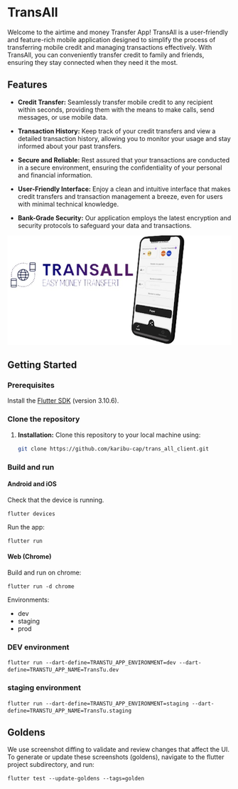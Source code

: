 # TransAll

Welcome to the airtime and money Transfer App! TransAll is a user-friendly and feature-rich mobile application designed to simplify the process of transferring mobile credit and managing transactions effectively. With TransAll, you can conveniently transfer credit to family and friends, ensuring they stay connected when they need it the most.

## Features

- **Credit Transfer:** Seamlessly transfer mobile credit to any recipient within seconds, providing them with the means to make calls, send messages, or use mobile data.

- **Transaction History:** Keep track of your credit transfers and view a detailed transaction history, allowing you to monitor your usage and stay informed about your past transfers.

- **Secure and Reliable:** Rest assured that your transactions are conducted in a secure environment, ensuring the confidentiality of your personal and financial information.

- **User-Friendly Interface:** Enjoy a clean and intuitive interface that makes credit transfers and transaction management a breeze, even for users with minimal technical knowledge.

- **Bank-Grade Security:** Our application employs the latest encryption and security protocols to safeguard your data and transactions.

![TransAll Image](/app_customers/assets/icons/transall.png)

## Getting Started

### Prerequisites

Install the [Flutter SDK](https://flutter.dev/docs/get-started/install)
(version 3.10.6).

### Clone the repository

1. **Installation:** Clone this repository to your local machine using:

   ```sh
   git clone https://github.com/karibu-cap/trans_all_client.git
   ```

### Build and run

#### Android and iOS

Check that the device is running.

```
flutter devices
```

Run the app:

```
flutter run
```

#### Web (Chrome)

Build and run on chrome:

```
flutter run -d chrome
```

Environments:

- dev
- staging
- prod

### DEV environment

```
flutter run --dart-define=TRANSTU_APP_ENVIRONMENT=dev --dart-define=TRANSTU_APP_NAME=TransTu.dev
```

### staging environment

```
flutter run --dart-define=TRANSTU_APP_ENVIRONMENT=staging --dart-define=TRANSTU_APP_NAME=TransTu.staging
```

## Goldens

We use screenshot diffing to validate and review changes that affect the UI. To generate or update these screenshots (goldens),
navigate to the flutter project subdirectory, and run:

```
flutter test --update-goldens --tags=golden
```
